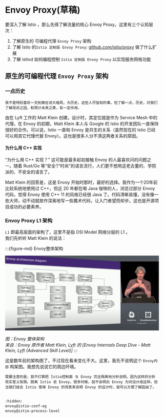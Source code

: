 # Envoy Proxy(草稿)

要深入了解 Istio ，那么先得了解流量的核心 Envoy Proxy。这里有三个认知层次：
1. 了解原生的 可编程代理 `Envoy Proxy` 架构
2. 了解 Istio 的`Istio 定制版 Envoy Proxy`: [github.com/istio/proxy](https://github.com/istio/proxy) 做了什么扩展
3. 了解 istiod 如何编程控制 `Istio 定制版 Envoy Proxy` 以实现服务网格功能

## 原生的可编程代理 `Envoy Proxy` 架构

### 一点历史

```{note}
我不是特别喜欢一天到晚在说大格局，大历史，这些人尽皆知的事。但了解一点，历史，对我们了解现状之因，和预计未来之果，有一定作用。
```


由在 Lyft 工作的 Matt Klein 创建。设计时，其定位就是作为 Service Mesh 中的代理。在 Envoy 的初期，Matt Klein 本人与 Google 的 Istio 的开发团队一直保持很好的合作。可以说，Istio 一直和 Envoy 是共生的关系（虽然现在的 Istio 已经可以用其它代理代替 Envoy）。这也是很多人分不清这两者关系的原因。

#### 为什么用 C++ 实现

“为什么用 C++ 实现？” 这可能是最多起初接触 Envoy 的人最喜欢问的问题之一。随着 Rust/Go 等“安全”/“时尚”的语言流行，人们更不想用这老古董的、学院派的、不安全的语言了。

Matt Klein 的回答是，这是 Envoy 开始时那时，最好的选择。我作为一个20年前比较系统地使用过 C++，但近 20 年都在喝 Java 咖啡的人，浏览过部分 Envoy 代码，觉得 Envoy 使用 C++ 11 的风格已经很 Java 了。代码清晰易懂，没有像一些大师，动不动就故作深奥地写一些魔术代码，让入门者望而却步。这也是开源项目成功的必要素养。


### Envoy Proxy L1 架构

`L1` 即最高层面的架构了，这里不是指 OSI Model 网络分层的 L1 。  
我们先听听 Matt Klein 的说法：

:::{figure-md} Envoy整体架构

<img src="index.assets/envoy_arch_l1.png" alt="Envoy 整体架构">

*图：Envoy 整体架构*  
*来自：Envoy 原作者 Matt Klein, Lyft 的 [Envoy Internals Deep Dive - Matt Klein, Lyft (Advanced Skill Level)]*
:::

这是数年前的架构图了，不过现在看来变化不大。这里，我先不说明这个 `Envoy内部` 构架图。我想先说说它的周边环境。

```{warning}
需要注意的是，我不打算把 Istio控制面 与 Envoy 完全隔离地分析说明。因为这样的分析现实意义有限。脱离 Istio 说 Envoy，很多时候，就不会明白 Envoy 为何设计成这样。但当我们结合 Istio 使用 Envoy 的场景来说明 Envoy 的设计时，就可以方便了解因由了。
```

##

```{toctree}
:hidden:
envoy@istio-conf-eg
envoy@istio-process-level
```